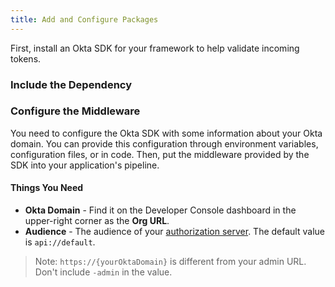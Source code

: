```yaml
---
title: Add and Configure Packages
---
```

First, install an Okta SDK for your framework to help validate incoming tokens.

### Include the Dependency

<StackSelector snippet="independ"/>

### Configure the Middleware

You need to configure the Okta SDK with some information about your Okta domain. You can provide this configuration through environment variables, configuration files, or in code. Then, put the middleware provided by the SDK into your application's pipeline.

#### Things You Need

* **Okta Domain** - Find it on the Developer Console dashboard in the upper-right corner as the **Org URL**.
* **Audience** - The audience of your [authorization server](https://developer.okta.com/authentication-guide/implementing-authentication/set-up-authz-server/). The default value is `api://default`.

> Note: `https://{yourOktaDomain}` is different from your admin URL. Don't include `-admin` in the value. 

<StackSelector snippet="configmid"/>

<NextSectionLink/>
